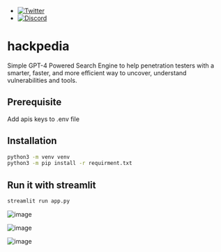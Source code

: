 - [![Twitter](https://img.shields.io/twitter/follow/abdulr7mann?style=social)](https://twitter.com/intent/follow?screen_name=abdulr7mann)
- [![Discord](https://user-images.githubusercontent.com/7288322/34429152-141689f8-ecb9-11e7-8003-b5a10a5fcb29.png?label=Join&amp;style=social)](https://discord.gg/pN5dPYu)
# hackpedia
Simple GPT-4 Powered Search Engine to help penetration testers with a smarter, faster, and more efficient way to uncover, understand vulnerabilities and tools.

## Prerequisite
Add apis keys to .env file
## Installation
```bash
python3 -m venv venv
python3 -m pip install -r requirment.txt
```
## Run it with streamlit
```bash
streamlit run app.py
```

![image](https://github.com/abdulr7mann/hackpedia/assets/51442494/b1c6e712-f64b-4351-a672-21cb05cf0bb1)

![image](https://github.com/abdulr7mann/hackpedia/assets/51442494/2590be0a-6f63-47cf-86da-aee7f7a7f128)

![image](https://github.com/abdulr7mann/hackpedia/assets/51442494/9f89d68b-47ab-4a5a-995b-bf829adca95d)


